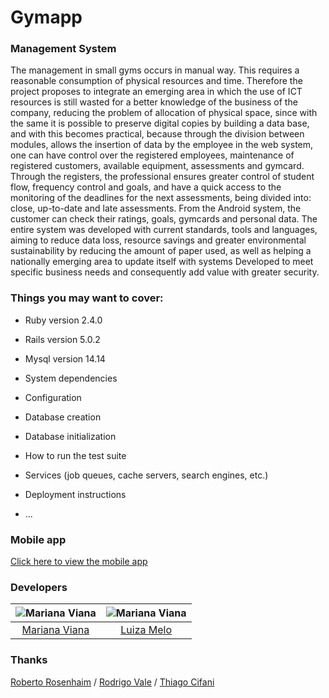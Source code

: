 # Gymapp
### Management System 

The  management in small gyms occurs in manual way. This requires a reasonable consumption of physical resources and time. Therefore the project proposes to integrate an emerging area in which the use of ICT resources is still wasted for a better knowledge of the business of the company, reducing the problem of allocation of physical space, since with the same it is possible to preserve digital copies by building a data base, and with this becomes practical, because through the division between modules, allows the insertion of data by the employee in the web system, one can have control over the registered employees, maintenance of registered customers, available equipment, assessments and gymcard. Through the registers, the professional ensures greater control of student flow, frequency control and goals, and have a quick access to the monitoring of the deadlines for the next assessments, being divided into: close, up-to-date and late assessments. From the Android system, the customer can check their ratings, goals, gymcards and personal data. The entire system was developed with current standards, tools and languages, aiming to reduce data loss, resource savings and greater environmental sustainability by reducing the amount of paper used, as well as helping a nationally emerging area to update itself with systems Developed to meet specific business needs and consequently add value with greater security.


### Things you may want to cover:

* Ruby version 2.4.0

* Rails version 5.0.2

* Mysql version 14.14 

* System dependencies

* Configuration

* Database creation

* Database initialization

* How to run the test suite

* Services (job queues, cache servers, search engines, etc.)

* Deployment instructions

* ...

### Mobile app
[Click here to view the mobile app](https://github.com/marianaviana/messy-react-native-app)

### Developers

![Mariana Viana](https://avatars3.githubusercontent.com/u/5909738?s=117&v=4)| ![Mariana Viana](https://avatars0.githubusercontent.com/u/26289799?s=117&v=4)
:------------: | :------------:
[Mariana Viana](http://github.com/marianaviana) | [Luiza Melo](http://github.com/meloluiza)

### Thanks
[Roberto Rosenhaim](http://buscatextual.cnpq.br/buscatextual/visualizacv.do?id=K4658390P4) / [Rodrigo Vale](http://buscatextual.cnpq.br/buscatextual/visualizacv.do?id=K4779035E5) / [Thiago Cifani](http://github.com/thiagocifani)
